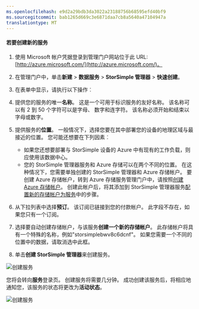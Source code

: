 ```yaml
---
ms.openlocfilehash: e9d2a29bdb3da3022a23188756b68595efd40bf9
ms.sourcegitcommit: bab1265d669c3e6871daa7cb8a5640a47104947a
translationtype: MT
---
```

<properties 
   pageTitle="创建一个新的 StorSimple 管理器服务"
   description="描述如何创建新实例的 StorSimple 管理器服务。"
   services="storsimple"
   documentationCenter="NA"
   authors="SharS"
   manager="carolz"
   editor="" />
<tags 
   ms.service="storsimple"
   ms.devlang="NA"
   ms.topic="article"
   ms.tgt_pltfrm="NA"
   ms.workload="TBD"
   ms.date="08/18/2015"
   ms.author="v-sharos" />


#### 若要创建新的服务

1. 使用 Microsoft 帐户凭据登录到管理门户网站位于此 URL: [http://azure.microsoft.com/](http://azure.microsoft.com/)。

2. 在管理门户中，单击**新建** > **数据服务** > **StorSimple 管理器** > **快速创建**。

3. 在表单中显示，请执行以下操作︰
  1. 提供您的服务的唯一**名称**。 这是一个可用于标识服务的友好名称。 该名称可以有 2 到 50 个字符可以是字母、 数字和连字符。 该名称必须开始和结束以字母或数字。
  2. 提供服务的**位置**。 一般情况下，选择您要在其中部署您的设备的地理区域与最接近的位置。 您可能还想要在下列因素︰ 
     
        - 如果您还想要部署与 StorSimple 设备的 Azure 中有现有的工作负载，则应使用该数据中心。
        - 您的 StorSimple 管理器服务和 Azure 存储可以在两个不同的位置。 在这种情况下，您需要单独创建的 StorSimple 管理器和 Azure 存储帐户。 要创建 Azure 存储帐户，转到 Azure 存储服务管理门户中，请按照[创建 Azure 存储帐户](storage-create-storage-account.md#create-a-storage-account)。 创建此帐户后，将其添加到 StorSimple 管理器服务[配置新的存储帐户为服务](storsimple-deployment-walkthrough.md#configure-a-new-storage-account-for-the-service)中的步骤。
         
  3. 从下拉列表中选择**预订**。 该订阅已链接到您的付款帐户。 此字段不存在，如果您只有一个订阅。
  4. 选择要自动创建存储帐户，与该服务**创建一个新的存储帐户**。 此存储帐户将具有一个特殊的名称，例如"storsimplebwv8c6dcnf"。 如果您需要一个不同的位置中的数据，请取消选中此框。 
  5. 单击**创建 StorSimple 管理器**来创建服务。

   ![创建服务](./media/storsimple-create-new-service/HCS_CreateAService-include.png)

  您将会转向**服务**登录页。 创建服务将需要几分钟。 成功创建该服务后，将相应地通知您，该服务的状态将更改为**活动状态**。
 
   ![创建服务](./media/storsimple-create-new-service/HCS_StorSimpleManagerServicePage-include.png)
